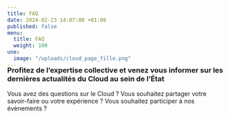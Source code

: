 ```yaml
---
title: FAQ
date: 2024-02-23 14:07:00 +01:00
published: false
menu:
  title: FAQ
  weight: 100
une:
  image: "/uploads/cloud_page_fille.png"
---
```


<h3 style="margin-top:-20px">Profitez de l’expertise collective et venez vous informer sur les dernières actualités du Cloud au sein de l’État</h3>
Vous avez des questions sur le Cloud ? Vous souhaitez partager votre savoir-faire ou votre expérience ? Vous souhaitez participer à nos évènements ?
